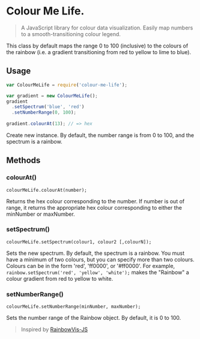 # Colour Me Life.

> A JavaScript library for colour data visualization. 
> Easily map numbers to a smooth-transitioning colour legend.

This class by default maps the range 0 to 100 (inclusive) to the colours of the rainbow (i.e. a gradient transitioning from red to yellow to lime to blue).

## Usage

```javascript
var ColourMeLife = require('colour-me-life');

var gradient = new ColourMeLife();
gradient
  .setSpectrum('blue', 'red')
  .setNumberRange(0, 100);
  
gradient.colourAt(13); // => hex
```

Create new instance. By default, the number range is from 0 to 100, and the spectrum is a rainbow.

## Methods

### colourAt()

```
colourMeLife.colourAt(number);
```

Returns the hex colour corresponding to the number. If number is out of range, it returns the appropriate hex colour corresponding to either the minNumber or maxNumber.

### setSpectrum()

```
colourMeLife.setSpectrum(colour1, colour2 [,colourN]);
```

Sets the new spectrum. By default, the spectrum is a rainbow. You must have a minimum of two colours, but you can specify more than two colours. Colours can be in the form 'red', 'ff0000', or '#ff0000'. For example, `rainbow.setSpectrum('red', 'yellow', 'white');` makes the "Rainbow" a colour gradient from red to yellow to white.

### setNumberRange()

```
colourMeLife.setNumberRange(minNumber, maxNumber);
```

Sets the number range of the Rainbow object. By default, it is 0 to 100.

> Inspired by [RainbowVis-JS](https://github.com/anomal/RainbowVis-JS/)
